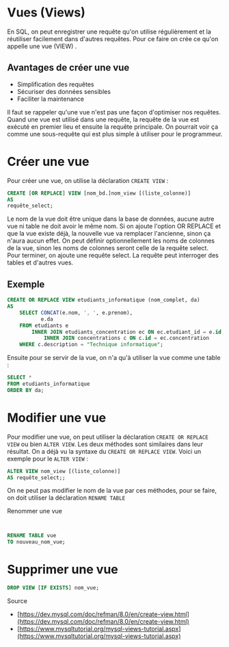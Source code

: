 # Vues (Views)  

En SQL, on peut enregistrer une requête qu'on utilise régulièrement et la réutiliser facilement dans d'autres requêtes. Pour ce faire on crée ce qu'on appelle une vue (VIEW) .

## Avantages de créer une vue

- Simplification des requêtes
- Sécuriser des données sensibles
- Faciliter la maintenance

Il faut se rappeler qu'une vue n'est pas une façon d'optimiser nos requêtes. Quand une vue est utilisé dans une requête, la requête de la vue est exécuté en premier lieu et ensuite la requête principale. On pourrait voir ça comme une sous-requête qui est plus simple à utiliser pour le programmeur.

# Créer une vue

Pour créer une vue, on utilise la déclaration ```CREATE VIEW``` :

```sql
CREATE [OR REPLACE] VIEW [nom_bd.]nom_view [(liste_colonne)]
AS
requête_select;
``` 

Le nom de la vue doit être unique dans la base de données, aucune autre vue ni table ne doit avoir le même nom.
Si on ajoute l'option OR REPLACE et que la vue existe déjà, la nouvelle vue va remplacer l'ancienne, sinon ça n'aura aucun effet.
On peut définir optionnellement les noms de colonnes de la vue, sinon les noms de colonnes seront celle de la requête select.
Pour terminer, on ajoute une requête select. La requête peut interroger des tables et d'autres vues.

## Exemple

```sql
CREATE OR REPLACE VIEW etudiants_informatique (nom_complet, da)
AS 
    SELECT CONCAT(e.nom, ', ', e.prenom),
           e.da
    FROM etudiants e
        INNER JOIN etudiants_concentration ec ON ec.etudiant_id = e.id
            INNER JOIN concentrations c ON c.id = ec.concentration
    WHERE c.description = "Technique informatique";
```  

Ensuite pour se servir de la vue, on n'a qu'à utiliser la vue comme une table :

```sql
SELECT * 
FROM etudiants_informatique
ORDER BY da;
``` 

# Modifier une vue

Pour modifier une vue, on peut utiliser la déclaration ```CREATE OR REPLACE VIEW``` ou bien ```ALTER VIEW```. Les deux méthodes sont similaires dans leur résultat. On a déjà vu la syntaxe du ```CREATE OR REPLACE VIEW```. Voici un exemple pour le ```ALTER VIEW``` :

```sql
ALTER VIEW nom_view [(liste_colonne)]
AS requête_select;;
```

On ne peut pas modifier le nom de la vue par ces méthodes, pour se faire, on doit utiliser la déclaration ```RENAME TABLE```

Renommer une vue

```sql


RENAME TABLE vue 
TO nouveau_nom_vue;
```

# Supprimer une vue

```sql
DROP VIEW [IF EXISTS] nom_vue;
```

Source

- [https://dev.mysql.com/doc/refman/8.0/en/create-view.html](https://dev.mysql.com/doc/refman/8.0/en/create-view.html)
- [https://www.mysqltutorial.org/mysql-views-tutorial.aspx](https://www.mysqltutorial.org/mysql-views-tutorial.aspx)